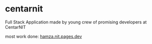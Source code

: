 # centarnit
Full Stack Application made by young crew of promising developers at CentarNIT

most work done: <a href="https://hamza.nit.pages.dev">hamza.nit.pages.dev</a>
